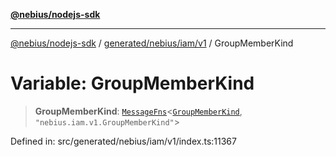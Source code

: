 [**@nebius/nodejs-sdk**](../../../../../README.md)

---

[@nebius/nodejs-sdk](../../../../../README.md) / [generated/nebius/iam/v1](../README.md) / GroupMemberKind

# Variable: GroupMemberKind

> **GroupMemberKind**: [`MessageFns`](../../../../../runtime/protos/core/interfaces/MessageFns.md)\<[`GroupMemberKind`](../interfaces/GroupMemberKind.md), `"nebius.iam.v1.GroupMemberKind"`\>

Defined in: src/generated/nebius/iam/v1/index.ts:11367
